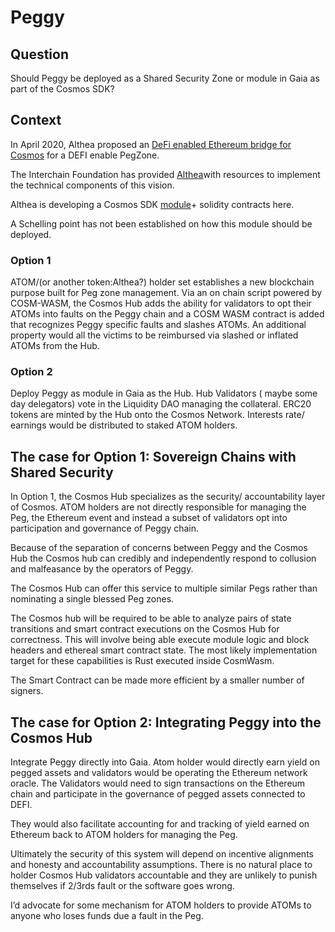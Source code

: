 # Peggy

## Question

Should Peggy be deployed as a Shared Security Zone or module in Gaia as part of the Cosmos SDK?

## Context

In April 2020, Althea proposed an [DeFi enabled Ethereum bridge for Cosmos](https://blog.althea.net/defi-enabled-ethereum-bridge-for-cosmos/) for a DEFI enable PegZone.

The Interchain Foundation has provided [Althea](https://blog.althea.net/solid-foundations-for-peggy/)with resources to implement the technical components of this vision.

Althea is developing a Cosmos SDK [module](https://github.com/cosmos/peggy/tree/althea-peggy)+ solidity contracts here.

A Schelling point has not been established on how this module should be deployed.

### Option 1

 ATOM/(or another token:Althea?) holder set establishes a new blockchain purpose built for Peg zone management.  Via an on chain script powered by COSM-WASM, the Cosmos Hub adds the ability for validators to opt their ATOMs into faults on the Peggy chain and a COSM WASM contract is added that recognizes Peggy specific faults and slashes ATOMs. An additional property would all the victims to be reimbursed via slashed or inflated ATOMs from the Hub.

### Option 2

Deploy Peggy as module in Gaia as the Hub. Hub Validators ( maybe some day delegators) vote in the Liquidity DAO managing the collateral. ERC20 tokens are minted by the Hub onto the Cosmos Network. Interests rate/ earnings  would be distributed to staked ATOM holders.

## The case for Option 1: Sovereign Chains with Shared Security

In Option 1, the Cosmos Hub specializes as the security/ accountability layer of Cosmos. ATOM holders are not directly responsible for managing the Peg, the Ethereum event and instead a subset of validators opt into participation and governance of Peggy chain.

Because of the separation of concerns between Peggy and the Cosmos Hub the Cosmos hub can credibly and independently respond to collusion and malfeasance by the operators of Peggy.

The Cosmos Hub can offer this service to multiple similar Pegs rather than nominating a single blessed Peg zones.

The Cosmos hub will be required to be able to analyze pairs of state transitions and smart contract executions on the Cosmos Hub for correctness. This will involve being able execute module logic and block headers and ethereal smart contract state. The most likely implementation target for these capabilities is Rust  executed inside CosmWasm.

The Smart Contract can be made more efficient by a smaller number of signers.

## The case for Option 2: Integrating Peggy into the Cosmos Hub

Integrate Peggy directly into Gaia. Atom holder would directly earn yield on pegged assets and validators would be operating the Ethereum network oracle.  The Validators would need to sign transactions on the Ethereum chain and participate in the governance of pegged assets connected to DEFI.

They would also facilitate accounting for and tracking of yield earned on Ethereum back to ATOM holders for managing the Peg.

Ultimately the security of this system will depend on incentive alignments and honesty and accountability assumptions. There is no natural place to holder Cosmos Hub validators accountable and they are unlikely to punish themselves if 2/3rds fault or the software goes wrong.

I’d advocate for some mechanism for ATOM holders to provide ATOMs to anyone who loses funds due a fault in the Peg.
